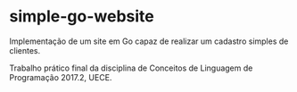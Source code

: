 # simple-go-website
Implementação de um site em Go capaz de realizar um cadastro simples de clientes.

Trabalho prático final da disciplina de Conceitos de Linguagem de Programação 2017.2, UECE.
